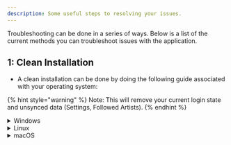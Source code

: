 ```yaml
---
description: Some useful steps to resolving your issues.
---
```


Troubleshooting can be done in a series of ways. Below is a list of the current methods you can troubleshoot issues with the application.

## 1: **Clean Installation**
* A clean installation can be done by doing the following guide associated with your operating system:

{% hint style="warning" %}
Note: This will remove your current login state and unsynced data (Settings, Followed Artists).
{% endhint %}

<details>
<summary>Windows</summary>

1. Uninstall the `Cider` application using the control panel.
2. Delete the following folders: 
   * `%appdata%/Cider` (*If its present*)
   * `%LOCALAPPDATA%\Programs\cider` (*If its present*)
   * `%LOCALAPPDATA%\cider-updater` (*If its present*)
3. Reinstall `Cider`.
</details>

<details>
<summary>Linux</summary>

1. Uninstall the `Cider` application using your system uninstaller.
2. Delete the `.config/Cider` folder. (*If its present*)
3. Reinstall `Cider`.
</details>

<details>
<summary>macOS</summary>

1. Delete the `Cider.app` file from your Applications folder.
2. Delete the `Library/Application Support/Cider` folder. (*If its present*)
3. Reinstall `Cider`
</details>